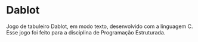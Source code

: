 # Dablot
Jogo de tabuleiro Dablot, em modo texto, desenvolvido com a linguagem C.
Esse jogo foi feito para a disciplina de Programação Estruturada.
